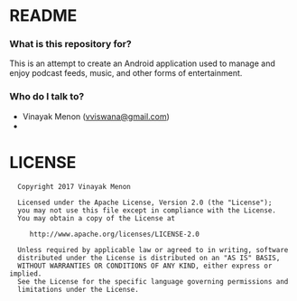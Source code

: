 # README #


### What is this repository for? ###

This is an attempt to create an Android application used to manage and enjoy podcast feeds, music, and other forms of entertainment.

### Who do I talk to? ###

* Vinayak Menon (vviswana@gmail.com)
* 

# LICENSE #
      Copyright 2017 Vinayak Menon

      Licensed under the Apache License, Version 2.0 (the "License");
      you may not use this file except in compliance with the License.
      You may obtain a copy of the License at

         http://www.apache.org/licenses/LICENSE-2.0

      Unless required by applicable law or agreed to in writing, software
      distributed under the License is distributed on an "AS IS" BASIS,
      WITHOUT WARRANTIES OR CONDITIONS OF ANY KIND, either express or implied.
      See the License for the specific language governing permissions and
      limitations under the License.
